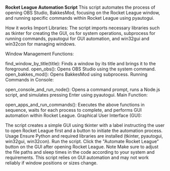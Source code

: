 **Rocket League Automation Script**
This script automates the process of opening OBS Studio, BakkesMod, focusing on the Rocket League window, and running specific commands within Rocket League using pyautogui.

How it works
Import Libraries: The script imports necessary libraries such as tkinter for creating the GUI, os for system operations, subprocess for running commands, pyautogui for GUI automation, and win32gui and win32con for managing windows.

Window Management Functions:

find_window_by_title(title): Finds a window by its title and brings it to the foreground.
open_obs(): Opens OBS Studio using the system command.
open_bakkes_mod(): Opens BakkesMod using subprocess.
Running Commands in Console:

open_console_and_run_node(): Opens a command prompt, runs a Node.js script, and simulates pressing Enter using pyautogui.
Main Function:

open_apps_and_run_commands(): Executes the above functions in sequence, waits for each process to complete, and performs GUI automation within Rocket League.
Graphical User Interface (GUI):

The script creates a simple GUI using tkinter with a label instructing the user to open Rocket League first and a button to initiate the automation process.
Usage
Ensure Python and required libraries are installed (tkinter, pyautogui, win32gui, win32con).
Run the script.
Click the "Automate Rocket League" button on the GUI after opening Rocket League.
Note
Make sure to adjust the file paths and sleep times in the code according to your system and requirements.
This script relies on GUI automation and may not work reliably if window positions or sizes change.
